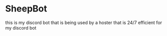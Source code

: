 # SheepBot
this is my discord bot that is being used by a hoster that is 24/7 efficient for my discord bot
